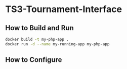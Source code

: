 # TS3-Tournament-Interface

## How to Build and Run

```sh
docker build -t my-php-app .
docker run -d --name my-running-app my-php-app
```

## How to Configure

